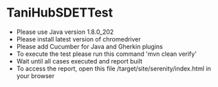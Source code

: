# TaniHubSDETTest
- Please use Java version 1.8.0_202
- Please install latest version of chromedriver
- Please add Cucumber for Java and Gherkin plugins
- To execute the test please run this command 'mvn clean verify'
- Wait until all cases executed and report built
- To access the report, open this file /target/site/serenity/index.html in your browser
